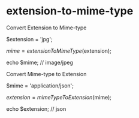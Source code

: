 # extension-to-mime-type

Convert Extension to Mime-type

$extension = 'jpg';

$mime = extensionToMimeType($extension);

echo $mime; // image/jpeg



Convert Mime-type to Extension

$mime = 'application/json';

$extension = mimeTypeToExtension($mime);

echo $extension; // json
